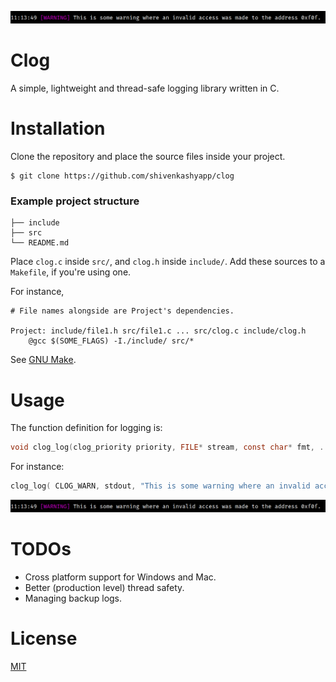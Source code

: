 ![sample warning](/screenshots/sample_usage_warning.png)

# Clog
A simple, lightweight and thread-safe logging library written in C.

# Installation
Clone the repository and place the source files inside your project.
```
$ git clone https://github.com/shivenkashyapp/clog
```

### Example project structure
```
├── include
├── src
└── README.md
```

Place `clog.c` inside `src/`, and `clog.h` inside `include/`. 
Add these sources to a `Makefile`, if you're using one.

For instance,
```make
# File names alongside are Project's dependencies.

Project: include/file1.h src/file1.c ... src/clog.c include/clog.h
    @gcc $(SOME_FLAGS) -I./include/ src/*
```

See [GNU Make](https://www.gnu.org/software/make/).

# Usage
The function definition for logging is:
```c
void clog_log(clog_priority priority, FILE* stream, const char* fmt, ...)
```

For instance:
```c
clog_log( CLOG_WARN, stdout, "This is some warning where an invalid access was made to the address %p", 0x0f0f );
```
![sample warning](/screenshots/sample_usage_warning.png)

# TODOs
- Cross platform support for Windows and Mac.
- Better (production level) thread safety.
- Managing backup logs.

# License
[MIT](https://opensource.org/license/MIT)
